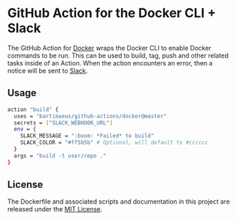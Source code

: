 # GitHub Action for the Docker CLI + Slack

The GitHub Action for [Docker](https://docker.com/) wraps the Docker CLI to enable Docker commands to be run. This can be used to build, tag, push and other related tasks inside of an Action. When the action encounters an error, then a notice will be sent to [Slack](https://slack.com/).

## Usage

```bash
action "build" {
  uses = "bartimaeus/github-actions/docker@master"
  secrets = ["SLACK_WEBHOOK_URL"]
  env = {
    SLACK_MESSAGE = ":boom: *Failed* to build"
    SLACK_COLOR = "#ff5b5b" # Optional, will default to #cccccc
  }
  args = "build -t user/repo ."
}
```

## License

The Dockerfile and associated scripts and documentation in this project are released under the [MIT License](LICENSE.md).
